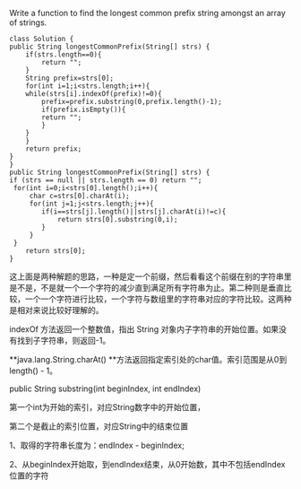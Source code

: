 

Write a function to find the longest common prefix string amongst an array of strings.

    class Solution {
    public String longestCommonPrefix(String[] strs) {
        if(strs.length==0){
            return "";
        }
        String prefix=strs[0];
        for(int i=1;i<strs.length;i++){
        while(strs[i].indexOf(prefix)!=0){
            prefix=prefix.substring(0,prefix.length()-1);
            if(prefix.isEmpty()){
            return "";
            }
        }
        }
        return prefix;
    }
    }
    public String longestCommonPrefix(String[] strs) {
    if (strs == null || strs.length == 0) return "";
     for(int i=0;i<strs[0].length();i++){
         char c=strs[0].charAt(i);
         for(int j=1;j<strs.length;j++){
            if(i==strs[j].length()||strs[j].charAt(i)!=c){
                return strs[0].substring(0,i);
            }
         }
     }
        return strs[0];
    }
这上面是两种解题的思路，一种是定一个前缀，然后看看这个前缀在别的字符串里是不是，不是就一个一个字符的减少直到满足所有字符串为止。第二种则是垂直比较，一个一个字符进行比较，一个字符与数组里的字符串对应的字符比较。这两种是相对来说比较好理解的。

indexOf 方法返回一个整数值，指出 String 对象内子字符串的开始位置。如果没有找到子字符串，则返回-1。

**java.lang.String.charAt() **方法返回指定索引处的char值。索引范围是从0到length() - 1。

public String substring(int beginIndex, int endIndex)

第一个int为开始的索引，对应String数字中的开始位置，

第二个是截止的索引位置，对应String中的结束位置

1、取得的字符串长度为：endIndex - beginIndex;

2、从beginIndex开始取，到endIndex结束，从0开始数，其中不包括endIndex位置的字符